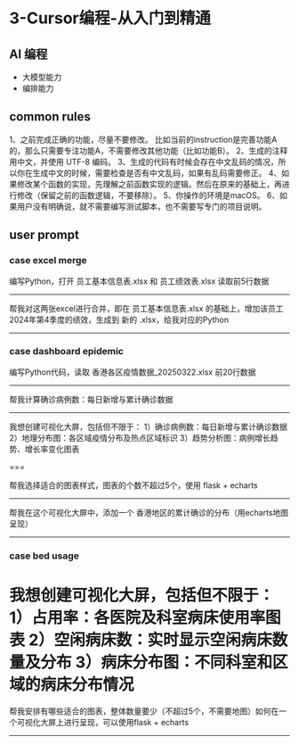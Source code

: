 # 3-Cursor编程-从入门到精通

## AI 编程

- 大模型能力
- 编排能力

## common rules

1、之前完成正确的功能，尽量不要修改。 比如当前的instruction是完善功能A的，那么只需要专注功能A，不需要修改其他功能（比如功能B）。 
2、生成的注释用中文，并使用 UTF-8 编码。 
3、生成的代码有时候会存在中文乱码的情况，所以你在生成中文的时候，需要检查是否有中文乱码，如果有乱码需要修正。 
4、如果修改某个函数的实现，先理解之前函数实现的逻辑。然后在原来的基础上，再进行修改（保留之前的函数逻辑，不要移除）。
5、你操作的环境是macOS。
6、如果用户没有明确说，就不需要编写测试脚本，也不需要写专门的项目说明。

## user prompt

### case excel merge

编写Python，打开 员工基本信息表.xlsx 和 员工绩效表.xlsx 读取前5行数据

---

帮我对这两张excel进行合并，即在 员工基本信息表.xlsx 的基础上，增加该员工 2024年第4季度的绩效，生成到 新的 .xlsx，给我对应的Python

---

### case dashboard epidemic

编写Python代码，读取 香港各区疫情数据_20250322.xlsx 前20行数据

---

帮我计算确诊病例数：每日新增与累计确诊数据

---

我想创建可视化大屏，包括但不限于：
1）确诊病例数：每日新增与累计确诊数据
2）地理分布图：各区域疫情分布及热点区域标识
3）趋势分析图：病例增长趋势、增长率变化图表

===

帮我选择适合的图表样式，图表的个数不超过5个，使用 flask + echarts

---

帮我在这个可视化大屏中，添加一个 香港地区的累计确诊的分布（用echarts地图呈现）

---

### case bed usage

我想创建可视化大屏，包括但不限于： 
1）占用率：各医院及科室病床使用率图表 
2）空闲病床数：实时显示空闲病床数量及分布 
3）病床分布图：不同科室和区域的病床分布情况 
=== 
帮我安排有哪些适合的图表，整体数量要少（不超过5个，不需要地图）如何在一个可视化大屏上进行呈现，可以使用flask + echarts

---
